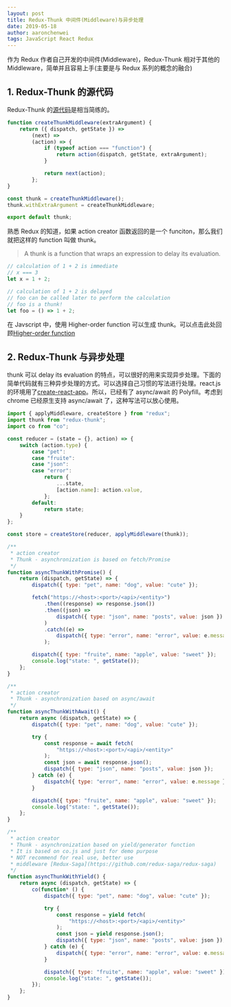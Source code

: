 ```yaml
---
layout: post
title: Redux-Thunk 中间件(Middleware)与异步处理
date: 2019-05-18
author: aaronchenwei
tags: JavaScript React Redux
---
```


作为 Redux 作者自己开发的中间件(Middleware)，Redux-Thunk 相对于其他的 Middleware，简单并且容易上手(主要是与 Redux 系列的概念的融合)

## 1. Redux-Thunk 的源代码

Redux-Thunk 的[源代码](https://github.com/gaearon/redux-thunk/blob/master/src/index.js)是相当简练的。

```javascript
function createThunkMiddleware(extraArgument) {
    return ({ dispatch, getState }) =>
        (next) =>
        (action) => {
            if (typeof action === "function") {
                return action(dispatch, getState, extraArgument);
            }

            return next(action);
        };
}

const thunk = createThunkMiddleware();
thunk.withExtraArgument = createThunkMiddleware;

export default thunk;
```

熟悉 Redux 的知道，如果 action creator 函数返回的是一个 funciton，那么我们就把这样的 function 叫做 thunk。

> A thunk is a function that wraps an expression to delay its evaluation.

```javascript
// calculation of 1 + 2 is immediate
// x === 3
let x = 1 + 2;

// calculation of 1 + 2 is delayed
// foo can be called later to perform the calculation
// foo is a thunk!
let foo = () => 1 + 2;
```

在 Javscript 中，使用 Higher-order function 可以生成 thunk。可以点击此处回顾[Higher-order function](./jc9xtmvegeux.md)

## 2. Redux-Thunk 与异步处理

thunk 可以 delay its evaluation 的特点，可以很好的用来实现异步处理。下面的简单代码就有三种异步处理的方式。可以选择自己习惯的写法进行处理。react.js 的环境用了[create-react-app](https://github.com/facebookincubator/create-react-app)。所以，已经有了 async/await 的 Polyfill。考虑到 chrome 已经原生支持 async/await 了，这种写法可以放心使用。

```javascript
import { applyMiddleware, createStore } from "redux";
import thunk from "redux-thunk";
import co from "co";

const reducer = (state = {}, action) => {
    switch (action.type) {
        case "pet":
        case "fruite":
        case "json":
        case "error":
            return {
                ...state,
                [action.name]: action.value,
            };
        default:
            return state;
    }
};

const store = createStore(reducer, applyMiddleware(thunk));

/**
 * action creator
 * Thunk - asynchronization is based on fetch/Promise
 */
function asyncThunkWithPromise() {
    return (dispatch, getState) => {
        dispatch({ type: "pet", name: "dog", value: "cute" });

        fetch("https://<host>:<port>/<api>/<entity>")
            .then((response) => response.json())
            .then((json) =>
                dispatch({ type: "json", name: "posts", value: json })
            )
            .catch((e) =>
                dispatch({ type: "error", name: "error", value: e.message })
            );

        dispatch({ type: "fruite", name: "apple", value: "sweet" });
        console.log("state: ", getState());
    };
}

/**
 * action creator
 * Thunk - asynchronization based on async/await
 */
function asyncThunkWithAwait() {
    return async (dispatch, getState) => {
        dispatch({ type: "pet", name: "dog", value: "cute" });

        try {
            const response = await fetch(
                "https://<host>:<port>/<api>/<entity>"
            );
            const json = await response.json();
            dispatch({ type: "json", name: "posts", value: json });
        } catch (e) {
            dispatch({ type: "error", name: "error", value: e.message });
        }

        dispatch({ type: "fruite", name: "apple", value: "sweet" });
        console.log("state: ", getState());
    };
}

/**
 * action creator
 * Thunk - asynchronization based on yield/generator function
 * It is based on co.js and just for demo purpose
 * NOT recommend for real use, better use
 * middleware [Redux-Saga](https://github.com/redux-saga/redux-saga)
 */
function asyncThunkWithYield() {
    return async (dispatch, getState) => {
        co(function* () {
            dispatch({ type: "pet", name: "dog", value: "cute" });

            try {
                const response = yield fetch(
                    "https://<host>:<port>/<api>/<entity>"
                );
                const json = yield response.json();
                dispatch({ type: "json", name: "posts", value: json });
            } catch (e) {
                dispatch({ type: "error", name: "error", value: e.message });
            }

            dispatch({ type: "fruite", name: "apple", value: "sweet" });
            console.log("state: ", getState());
        });
    };
}
```
